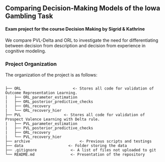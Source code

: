 ## Comparing Decision-Making Models of the Iowa Gambling Task

#### Exam project for the course Decision Making by Sigrid & Kathrine
We compare PVL-Delta and ORL to investigate the need for differentiating between decision from description and decision from experience in cognitive modeling.

### Project Organization
The organization of the project is as follows:
```

├── ORL                       <- Stores all code for validation of Outcome Representation Learning.
|   ├── ORL_parameter_estimation
|   ├── ORL_posterior_predictive_checks
|   ├── ORL_recovery
|   └── ORL_recovery_hier
├── PVL                   <- Stores all code for validation of Prospect Valence Learning with Delta rule.
|   ├── PVL_parameter_estimation
|   ├── PVL_posterior_predictive_checks
|   ├── ORL_recovery
|   └── PVL_recovery_hier
├── archive                      <- Previous scripts and testings
├── data                    <- Folder storing the data 
├── .gitignore               <- A list of files not uploaded to git
└── README.md                <- Presentation of the repository
```
